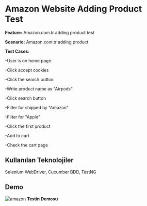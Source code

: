 # Amazon Website Adding Product Test

**Feature:** Amazon.com.tr adding product test

  **Scenario:** Amazon.com.tr adding product

  **Test Cases:**

  -User is on home page

  -Click accept cookies

  -Click the search button

  -Write product name as "Airpods"

  -Click search button

  -Filter for shipped by "Amazon"

  -Filter for "Apple"

  -Click the first product

  -Add to cart

  -Check the cart page



## Kullanılan Teknolojiler

Selenium WebDriver, Cucumber BDD, TestNG

  
## Demo
![amazon](https://github.com/aliturkmen4/AmazonTest/assets/84051961/5f3281f5-a14b-4de4-9a9f-478cc436636f)
**Testin Demosu**


